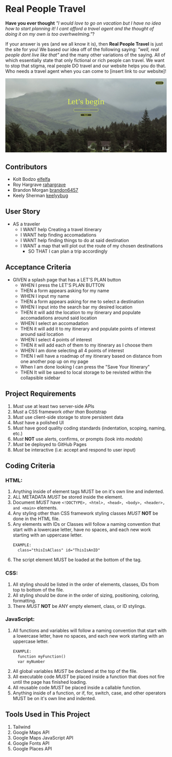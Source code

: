 # Real People Travel

**Have you ever thought** _"I would love to go on vacation but I have no idea how to start planning it! I cant afford a travel agent and the thought of doing it on my own is too overhwelming."_?

If your answer is yes (and we all know it is), then **Real People Travel** is just the site for you! We based our idea off of the following saying: _"well, real people dont live like that"_ and the many other variations of the saying. All of which essentially state that only fictional or rich people can travel. We want to stop that stigma, real people DO travel and our website helps you do that. Who needs a travel agent when you can come to [insert link to our website]!

![Real People Travel home page screenshot](/assets/images/Page1.png)

## Contributors
* Kolt Bodzo [elfelfa](https://github.com/Elfelfa)
* Roy Hargrave [rahargrave](https://github.com/rahargrave)
* Brandon Morgan [brandon6457](https://github.com/brandon6457)
* Keely Sherman [keelyybug](https://github.com/keelyybug)

## User Story


* AS a traveler
    * I WANT help Creating a travel itinerary 
    * I WANT help finding accomadations
    * I WANT help finding things to do at said destination
    * I WANT a map that will plot out the route of my chosen destinations
        * SO THAT I can plan a trip accordingly


## Acceptance Criteria

* GIVEN a splash page that has a LET'S PLAN button
    * WHEN I press the LET'S PLAN BUTTON
    * THEN a form appears asking for my name
    * WHEN I input my name
    * THEN a form appears asking for me to select a destination
    * WHEN I input into the search bar my desired location
    * THEN it will add the location to my itinerary and populate accomadations around said location
    * WHEN I select an accomadation
    * THEN it will add it to my itinerary and populate points of interest around said location
    * WHEN I select 4 points of interest
    * THEN it will add each of them to my itinerary as I choose them
    * WHEN I am done selecting all 4 points of interest
    * THEN I will have a roadmap of my itinerary based on distance from one another pop up on my page
    * When I am done looking I can press the "Save Your Itinerary"
    * THEN It will be saved to local storage to be revisted within the collapsible sidebar


## Project Requirements

1. _Must_ use at least two server-side APIs
2. _Must_ a CSS framework *other than* Bootstrap
3. _Must_ use client-side storage to store persistent data
4. _Must_ have a polished UI
5. _Must_ have good quality coding standards (indentation, scoping, naming, etc.)
6. _Must_ **NOT** use alerts, confirms, or prompts (look into *modals*)
7. _Must_ be deployed to GitHub Pages
8. _Must_ be interactive (i.e: accept and respond to user input)


## Coding Criteria

### HTML:

1. Anything inside of element tags MUST be on it's own line and indented.
2. ALL METADATA _MUST_ be stored inside the <head> element.
3. Document _MUST_ have `<!DOCTYPE>, <html>, <head>, <body>, <header>, and <main>` elements.
4. Any styling other than CSS framework styling classes _MUST_ **NOT** be done in the HTML file.
5. Any elements with IDs or Classes will follow a naming convention that start with a lowercase letter, 
    have no spaces, and each new work starting with an uppercase letter.
    ```
    EXAMPLE:
      class="thisIsAClass" id="ThisIsAnID"
    ```
6. The script element MUST be loaded at the bottom of the <body> tag.


### CSS:

1. All styling should be listed in the order of elements, classes, IDs from top to bottom of the file.
2. All styling should be done in the order of sizing, positioning, coloring, formatting.
3. There _MUST_ **NOT** be ANY empty element, class, or ID stylings.


### JavaScript:

1. All functions and variables will follow a naming convention that start with a lowercase letter, 
    have no spaces, and each new work starting with an uppercase letter.
    ```
    EXAMPLE:
      function myFunction()
      var myNumber
    ```  
2. All global variables _MUST_ be declared at the top of the file.
3. All executable code _MUST_ be placed inside a function that does not fire until the page has finished loading.
4. All reusable code _MUST_ be placed inside a callable function.
5. Anything inside of a function, or if, for, switch, case, and other operators MUST be on it's own line and indented.

## Tools Used in This Project
1. Tailwind
2. Google Maps API
3. Google Maps JavaScript API
4. Google Fonts API
5. Google Places API

